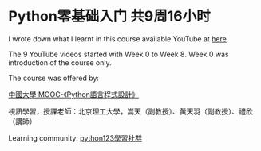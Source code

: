 # Python零基础入门 共9周16小时

I wrote down what I learnt in this course available YouTube at [here](https://www.youtube.com/watch?v=344U7yUmg-g&list=PLSjGo7VFRWbukIX3KRBgXB99NVz-IbWuJ).

The 9 YouTube videos started with Week 0 to Week 8. Week 0 was introduction of the course only.

The course was offered by:

[中國大學 MOOC-《Python語言程式設計》](https://www.icourse163.org/course/BIT-268001)

視訊學習，授課老師：北京理工大學，嵩天（副教授）、黃天羽（副教授）、禮欣（講師）

Learning community: [python123學習社群](https://python123.io/)